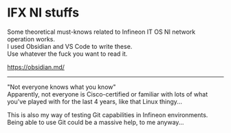 # IFX NI stuffs

Some theoretical must-knows related to Infineon IT OS NI network operation works. \
I used Obsidian and VS Code to write these. \
Use whatever the fuck you want to read it.

https://obsidian.md/

---

"Not everyone knows what you know"\
Apparently, not everyone is Cisco-certified or familiar with lots of what you've played with for the last 4 years, like that Linux thingy...

This is also my way of testing Git capabilities in Infineon environments. \
Being able to use Git could be a massive help, to me anyway...
